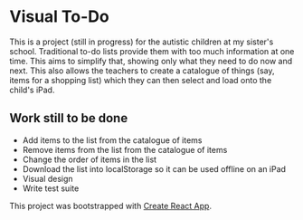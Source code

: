 
# Visual To-Do

This is a project (still in progress) for the autistic children at my sister's school. Traditional to-do lists provide them with too much information at one time. This aims to simplify that, showing only what they need to do now and next. This also allows the teachers to create a catalogue of things (say, items for a shopping list) which they can then select and load onto the child's iPad.

## Work still to be done
- Add items to the list from the catalogue of items
- Remove items from the list from the catalogue of items
- Change the order of items in the list
- Download the list into localStorage so it can be used offline on an iPad
- Visual design
- Write test suite

This project was bootstrapped with [Create React App](https://github.com/facebookincubator/create-react-app).
